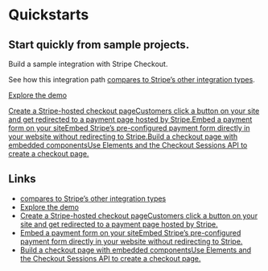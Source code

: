 # Quickstarts

## Start quickly from sample projects.

Build a sample integration with Stripe Checkout.

See how this integration path [compares to Stripe’s other integration
types](https://docs.stripe.com/payments/online-payments#compare-features-and-availability).

[Explore the demo](https://checkout.stripe.dev/)

[Create a Stripe-hosted checkout pageCustomers click a button on your site and
get redirected to a payment page hosted by
Stripe.](https://docs.stripe.com/checkout/quickstart)[Embed a payment form on
your siteEmbed Stripe’s pre-configured payment form directly in your website
without redirecting to
Stripe.](https://docs.stripe.com/checkout/embedded/quickstart)[Build a checkout
page with embedded componentsUse Elements and the Checkout Sessions API to
create a checkout page.](https://docs.stripe.com/checkout/custom/quickstart)

## Links

- [compares to Stripe’s other integration
types](https://docs.stripe.com/payments/online-payments#compare-features-and-availability)
- [Explore the demo](https://checkout.stripe.dev/)
- [Create a Stripe-hosted checkout pageCustomers click a button on your site and
get redirected to a payment page hosted by
Stripe.](https://docs.stripe.com/checkout/quickstart)
- [Embed a payment form on your siteEmbed Stripe’s pre-configured payment form
directly in your website without redirecting to
Stripe.](https://docs.stripe.com/checkout/embedded/quickstart)
- [Build a checkout page with embedded componentsUse Elements and the Checkout
Sessions API to create a checkout
page.](https://docs.stripe.com/checkout/custom/quickstart)